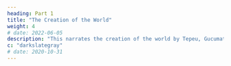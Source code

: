```yaml
---
heading: Part 1
title: "The Creation of the World"
weight: 4
# date: 2022-06-05
description: "This narrates the creation of the world by Tepeu, Gucumatz, the Forefathers"
c: "darkslategray"
# date: 2020-10-31
---
```


